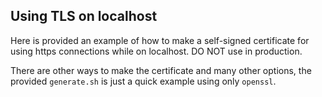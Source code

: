 ## Using TLS on localhost
Here is provided an example of how to make a self-signed certificate for using https connections while on localhost. DO NOT use in production.

There are other ways to make the certificate and many other options, the provided `generate.sh` is just a quick example using only `openssl`.
